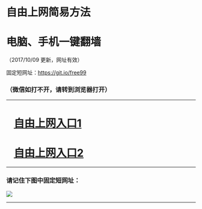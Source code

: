 ﻿# 自由上网简易方法

# 电脑、手机一键翻墙

（2017/10/09 更新，网址有效）

固定短网址：https://git.io/free99

### （微信如打不开，请转到浏览器打开）


***





# &nbsp;&nbsp; <a href="http://ft2903121842.fwq-tz-1001.info/fwqtz01.html?t=10090018755 " target="_blank">自由上网入口1</a>
# &nbsp;&nbsp; <a href="http://ft1696816656.fwq-tz-1002.info/fwqtz02.html?t=10090011493 " target="_blank">自由上网入口2</a>
***

### 请记住下图中固定短网址：

<img src="https://s3-us-west-2.amazonaws.com/fwq-1001/yjfq-20170905okok.png" /> 


***

